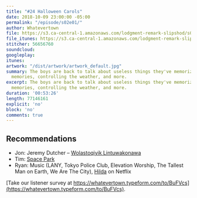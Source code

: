 ```yaml
---
title: "#24 Halloween Carols"
date: 2018-10-09 23:00:00 -05:00
permalink: "/episode/s02e01/"
author: Whatevertown
file: https://s3.ca-central-1.amazonaws.com/lodgment-remark-slipshod/s02e01.mp3
file_itunes: https://s3.ca-central-1.amazonaws.com/lodgment-remark-slipshod/s02e01.m4a
stitcher: 56656760
soundcloud: 
googleplay: 
itunes: 
artwork: "/dist/artwork/artwork_default.jpg"
summary: The boys are back to talk about useless things they've memorized, seasonal
  memories, controlling the weather, and more.
excerpt: The boys are back to talk about useless things they've memorized, seasonal
  memories, controlling the weather, and more.
duration: '00:53:26'
length: 77146161
explicit: 'no'
block: 'no'
comments: true
---
```


## Recommendations
- Jon: Jeremy Dutcher – [Wolastoqiyik Lintuwakonawa](https://open.spotify.com/album/568Hw1PX6K12BdqyFSBj1E?si=eJj2qBUsRHWmFbOQ6V1vXA)
- Tim: [Space Park](http://keymastergames.com/space-park/)
- Ryan: Music (LANY, Tokyo Police Club, Elevation Worship, The Tallest Man on Earth, We Are The City), [Hilda](https://www.youtube.com/watch?v=XCojP2Ubuto) on Netflix

[Take our listener survey at https://whatevertown.typeform.com/to/BuFVcs](https://whatevertown.typeform.com/to/BuFVcs).
